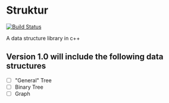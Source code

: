 # Struktur
[![Build Status](https://travis-ci.org/pabloarizaluna/Struktur.svg?branch=master)](https://travis-ci.org/pabloarizaluna/Struktur)

A data structure library in c++

## Version 1.0 will include the following data structures
- [ ] "General" Tree
- [ ] Binary Tree
- [ ] Graph